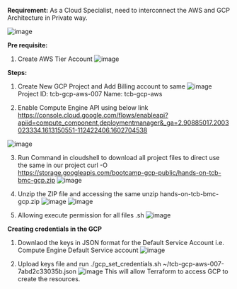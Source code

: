**Requirement:**
As a Cloud Specialist, need to interconnect the AWS and GCP Architecture in Private way. 

![image](https://user-images.githubusercontent.com/52160164/129602899-e8ea3df0-1c20-4b82-b250-cb6d2ac8fda0.png)

**Pre requisite:**
1. Create AWS Tier Account
![image](https://user-images.githubusercontent.com/52160164/129603307-747bee7e-edef-4ed8-a6e7-186bab046fe0.png)

**Steps:**
1. Create New GCP Project and Add Billing account to same
![image](https://user-images.githubusercontent.com/52160164/129603814-4fa6a403-a0c7-43bc-ab78-988d53e19536.png)
Project ID: tcb-gcp-aws-007
Name: tcb-gcp-aws

2. Enable Compute Engine API using below link
https://console.cloud.google.com/flows/enableapi?apiid=compute_component,deploymentmanager&_ga=2.90885017.2003023334.1613150551-112422406.1602704538

![image](https://user-images.githubusercontent.com/52160164/129604810-398527e2-a51f-4936-9a52-0273a0319eac.png)

3. Run Command in cloudshell to download all project files to direct use the same in our project
curl -O https://storage.googleapis.com/bootcamp-gcp-public/hands-on-tcb-bmc-gcp.zip
![image](https://user-images.githubusercontent.com/52160164/129608050-0cb513f3-85ab-4c3c-aed5-ecfe9d0fb68f.png)

4. Unzip the ZIP file and accessing the same
unzip hands-on-tcb-bmc-gcp.zip
![image](https://user-images.githubusercontent.com/52160164/129608202-28a897ad-b964-43a7-8721-0efc66366378.png)
![image](https://user-images.githubusercontent.com/52160164/129608397-996d9e62-875c-458b-84fa-f9d3fed4855d.png)


5. Allowing execute permission for all files .sh
![image](https://user-images.githubusercontent.com/52160164/129608491-d7c188d7-1487-4fa4-8718-ce1b9730f7ef.png)

**Creating credentials in the GCP**
1. Downlaod the keys in JSON format for the Default Service Account i.e. Compute Engine Default Service account
 ![image](https://user-images.githubusercontent.com/52160164/129608955-dcc10132-0f5b-40d5-8b03-3eda718b7bcb.png)

2. Upload keys file and run ./gcp_set_credentials.sh ~/tcb-gcp-aws-007-7abd2c33035b.json
![image](https://user-images.githubusercontent.com/52160164/129611026-e2c5ae04-3c05-47f6-82af-8470a7cd57f0.png)
This will allow Terraform to access GCP to create the resources. 

